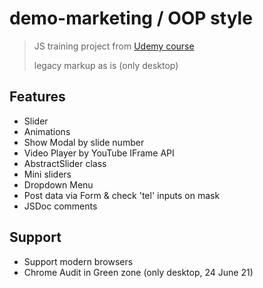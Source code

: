 # demo-marketing / OOP style

> JS training project from [Udemy course](https://www.udemy.com/course/javascript_practice/)
>
> legacy markup as is (only desktop)

## Features

- Slider
- Animations
- Show Modal by slide number
- Video Player by YouTube IFrame API
- AbstractSlider class
- Mini sliders
- Dropdown Menu
- Post data via Form & check 'tel' inputs on mask
- JSDoc comments

## Support

- Support modern browsers
- Chrome Audit in Green zone (only desktop, 24 June 21)
